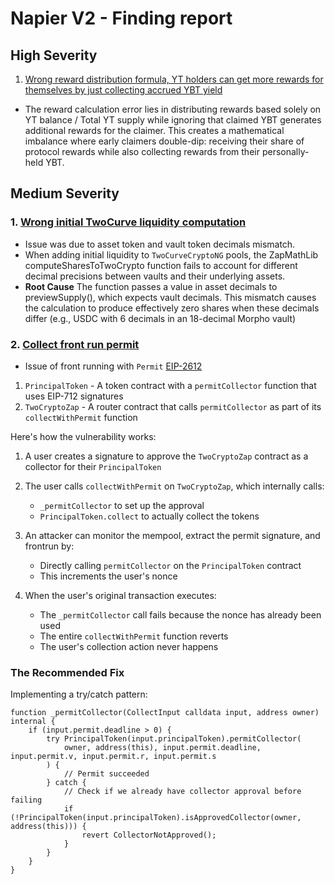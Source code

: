 # Napier V2 - Finding report

## High Severity

1. [Wrong reward distribution formula, YT holders can get more rewards for themselves by just collecting accrued YBT yield](https://cantina.xyz/code/58cd719b-9004-4eca-a113-41d1691c0711/findings/141)
  -  The reward calculation error lies in distributing rewards based solely on YT balance / Total YT supply while ignoring that claimed YBT generates additional rewards for the claimer. This creates a mathematical imbalance where early claimers double-dip: receiving their share of protocol rewards while also collecting rewards from their personally-held YBT.

## Medium Severity

### 1. [Wrong initial TwoCurve liquidity computation](https://cantina.xyz/code/58cd719b-9004-4eca-a113-41d1691c0711/findings/54)
  - Issue was due to asset token and vault token decimals mismatch.
  - When adding initial liquidity to `TwoCurveCryptoNG` pools, the ZapMathLib
  computeSharesToTwoCrypto function fails to account for different decimal precisions between vaults and their underlying assets.
  - **Root Cause**
  The function passes a value in asset decimals to previewSupply(), which expects vault decimals. This mismatch causes the calculation to produce effectively zero shares when these decimals differ (e.g., USDC with 6 decimals in an 18-decimal Morpho vault)

### 2. [Collect front run permit](https://cantina.xyz/code/58cd719b-9004-4eca-a113-41d1691c0711/findings/70)

- Issue of front running with `Permit` [EIP-2612](https://eips.ethereum.org/EIPS/eip-2612)

1. `PrincipalToken` - A token contract with a `permitCollector` function that uses EIP-712 signatures
2. `TwoCryptoZap` - A router contract that calls `permitCollector` as part of its `collectWithPermit` function

Here's how the vulnerability works:

1. A user creates a signature to approve the `TwoCryptoZap` contract as a collector for their `PrincipalToken`
2. The user calls `collectWithPermit` on `TwoCryptoZap`, which internally calls:
   - `_permitCollector` to set up the approval 
   - `PrincipalToken.collect` to actually collect the tokens

3. An attacker can monitor the mempool, extract the permit signature, and frontrun by:
   - Directly calling `permitCollector` on the `PrincipalToken` contract
   - This increments the user's nonce
   
4. When the user's original transaction executes:
   - The `_permitCollector` call fails because the nonce has already been used
   - The entire `collectWithPermit` function reverts
   - The user's collection action never happens

### The Recommended Fix

Implementing a try/catch pattern:

```solidity
function _permitCollector(CollectInput calldata input, address owner) internal {
    if (input.permit.deadline > 0) {
        try PrincipalToken(input.principalToken).permitCollector(
            owner, address(this), input.permit.deadline, input.permit.v, input.permit.r, input.permit.s
        ) {
            // Permit succeeded
        } catch {
            // Check if we already have collector approval before failing
            if (!PrincipalToken(input.principalToken).isApprovedCollector(owner, address(this))) {
                revert CollectorNotApproved();
            }
        }
    }
}
```